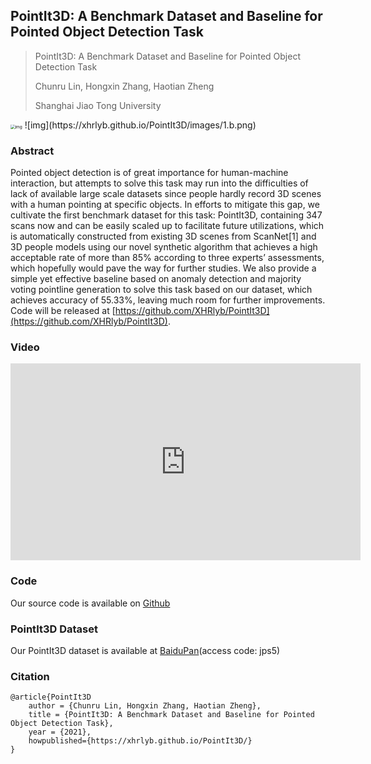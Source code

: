 ## PointIt3D: A Benchmark Dataset and Baseline for Pointed Object Detection Task

> PointIt3D: A Benchmark Dataset and Baseline for Pointed Object Detection Task 
>
> Chunru Lin, Hongxin Zhang, Haotian Zheng
>
> Shanghai Jiao Tong University

<img src="https://xhrlyb.github.io/PointIt3D/images/1.a.png" alt="img" style="zoom: 47%;" />
![img](https://xhrlyb.github.io/PointIt3D/images/1.b.png)

### Abstract

Pointed object detection is of great importance for human-machine interaction, but attempts to solve this task may run into the difficulties of lack of available large scale datasets since people hardly record 3D scenes with a human pointing at specific objects. In efforts to mitigate this gap, we cultivate the first benchmark dataset for this task: PointIt3D, containing 347 scans now and can be easily scaled up to facilitate future utilizations, which is automatically constructed from existing 3D scenes from ScanNet[1] and 3D people models using our novel synthetic algorithm that achieves a high acceptable rate of more than 85% according to three experts’ assessments, which hopefully would pave the way for further studies. We also provide a simple yet effective baseline based on anomaly detection and majority voting pointline generation to solve this task based on our dataset, which achieves accuracy of 55.33%, leaving much room for further improvements. Code will be released at [https://github.com/XHRlyb/PointIt3D](https://github.com/XHRlyb/PointIt3D).

### Video

<p align="center">
<iframe width="560" height="315" src="https://www.youtube.com/embed/iCbW0HwWO3k" title="YouTube video player" frameborder="0" allow="accelerometer; autoplay; clipboard-write; encrypted-media; gyroscope; picture-in-picture" allowfullscreen></iframe>
</p>


### Code

Our source code is available on [Github](https://github.com/XHRlyb/PointIt3D)

### PointIt3D Dataset

Our PointIt3D dataset is available at [BaiduPan](https://pan.baidu.com/share/init?surl=E3u96E7dEXnrR1dDris_1w)(access code: jps5)

### Citation

```
@article{PointIt3D
    author = {Chunru Lin, Hongxin Zhang, Haotian Zheng},
    title = {PointIt3D: A Benchmark Dataset and Baseline for Pointed Object Detection Task},
    year = {2021},
    howpublished={https://xhrlyb.github.io/PointIt3D/}
}
```
